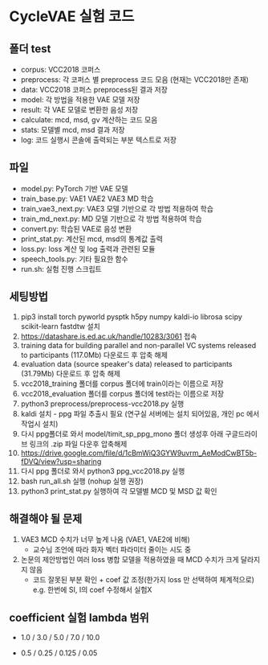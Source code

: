# CycleVAE 실험 코드
## 폴더 test
- corpus: VCC2018 코퍼스
- preprocess: 각 코퍼스 별 preprocess 코드 모음 (현재는 VCC2018만 존재)
- data: VCC2018 코퍼스 preprocess된 결과 저장
- model: 각 방법을 적용한 VAE 모델 저장
- result: 각 VAE 모델로 변환한 음성 저장
- calculate: mcd, msd, gv 계산하는 코드 모음
- stats: 모델별 mcd, msd 결과 저장
- log: 코드 실행시 콘솔에 출력되는 부분 텍스트로 저장
## 파일
- model.py: PyTorch 기반 VAE 모델
- train_base.py: VAE1 VAE2 VAE3 MD 학습
- train_vae3_next.py: VAE3 모델 기반으로 각 방법 적용하여 학습
- train_md_next.py: MD 모델 기반으로 각 방법 적용하여 학습
- convert.py: 학습된 VAE로 음성 변환
- print_stat.py: 계산된 mcd, msd의 통계값 출력
- loss.py: loss 계산 및 log 출력과 관련된 모듈
- speech_tools.py: 기타 필요한 함수
- run.sh: 실험 진행 스크립트

## 세팅방법
1. pip3 install torch pyworld pysptk h5py numpy kaldi-io librosa scipy scikit-learn fastdtw 설치
2. https://datashare.is.ed.ac.uk/handle/10283/3061 접속
3. training data for building parallel and non-parallel VC systems released to participants (117.0Mb) 다운로드 후 압축 해제
4. evaluation data (source speaker's data) released to participants (31.79Mb) 다운로드 후 압축 해제
5. vcc2018_training 폴더를 corpus 폴더에 train이라는 이름으로 저장
6. vcc2018_evaluation 폴더를 corpus 폴더에 test라는 이름으로 저장
7. python3 preprocess/preprocess-vcc2018.py 실행
8. kaldi 설치 - ppg 파일 추출시 필요 (연구실 서버에는 설치 되어있음, 개인 pc 에서 작업시 설치) 
9. 다시 ppg폴더로 와서 model/timit_sp_ppg_mono 폴더 생성후 아래 구글드라이브 링크의 .zip 파일 다운후 압축해제
10. https://drive.google.com/file/d/1cBmWiQ3GYW9uvrm_AeModCwBT5b-fDVQ/view?usp=sharing 
11. 다시 ppg 폴더로 와서 python3 ppg_vcc2018.py 실행 
12. bash run_all.sh 실행 (nohup 실행 권장)
13. python3 print_stat.py 실행하여 각 모델별 MCD 및 MSD 값 확인

## 해결해야 될 문제
1. VAE3 MCD 수치가 너무 높게 나옴 (VAE1, VAE2에 비해)
    - 교수님 조언에 따라 화자 벡터 파라미터 줄이는 시도 중
2. 논문의 제안방법인 여러 loss 병합 모델을 적용하였을 때 MCD 수치가 크게 달라지지 않음
    - 코드 잘못된 부분 확인 + coef 값 조정(한가지 loss 만 선택하여 체계적으로) e.g. 한번에 SI, I의 coef 수정해서 실험X
    
## coefficient 실험 lambda 범위  
- 1.0 / 3.0 / 5.0 / 7.0 / 10.0 

- 0.5 / 0.25 / 0.125 / 0.05
